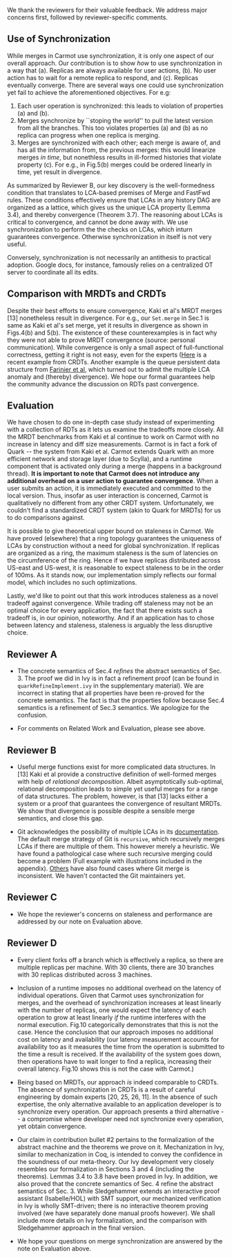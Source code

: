 We thank the reviewers for their valuable feedback. We address major
concerns first, followed by reviewer-specific comments.

Use of Synchronization
----------------------

While merges in Carmot use synchronization, it is only one aspect of
our overall approach. Our contribution is to show *how* to use
synchronization in a way that (a). Replicas are always available for
user actions, (b). No user action has to wait for a remote replica to
respond, and (c). Replicas eventually converge. There are several ways
one could use synchronization yet fail to achieve the aforementioned
objectives. For e.g:

1. Each user operation is synchronized: this leads to violation of
   properties (a) and (b).
2. Merges synchronize by ``stoping the world'' to pull the latest
   version from all the branches. This too violates properties (a) and
   (b) as no replica can progress when one replica is merging.
3. Merges are synchronized with each other; each merge is aware of,
   and has all the information from, the previous merges: this would
   linearize merges *in time*, but nonethless results in ill-formed
   histories that violate property (c). For e.g., in Fig.5(b) merges
   could be ordered linearly in time, yet result in divergence.

As summarized by Reviewer B, our key discovery is the well-formedness
condition that translates to LCA-based premises of Merge and FastFwd
rules. These conditions effectively ensure that LCAs in any history
DAG are organized as a lattice, which gives us the unique LCA property
(Lemma 3.4), and thereby convergence (Theorem 3.7). The reasoning
about LCAs is critical to convergence, and cannot be done away with.
We use synchronization to perform the the checks on LCAs, which inturn
guarantees convergence. Otherwise synchronization in itself is not
very useful.

Conversely, synchronization is not necessarily an antithesis to
practical adoption. Google docs, for instance, famously relies on a
centralized OT server to coordinate all its edits.

Comparison with MRDTs and CRDTs
--------------------------------

Despite their best efforts to ensure convergence, Kaki et al's MRDT
merges [13] nonetheless result in divergence. For e.g., our
`Set.merge` in Sec.1 is same as Kaki et al's set merge, yet it results
in divergence as shown in Figs.4(b) and 5(b). The existence of these
counterexamples is in fact why they were not able to prove MRDT
convergence (source: personal communication). While convergence is
only a small aspect of full-functional correctness, getting it right
is not easy, even for the experts
([Here](https://twitter.com/martinkl/status/1327025979454263297?lang=en)
is a recent example from CRDTs. Another example is the queue
persistent data structure from [Farinier et
al](https://hal.inria.fr/hal-01099136v1/document), which turned out to
admit the multiple LCA anomaly and (thereby) divergence). We hope
our formal guarantees help the community advance the discussion on
RDTs past convergence.

Evaluation
------------

We have chosen to do one in-depth case study instead of experimenting
with a collection of RDTs as it lets us examine the tradeoffs more
closely. All the MRDT benchmarks from Kaki et al continue to work on
Carmot with no increase in latency and diff size measurements. Carmot
is in fact a fork of Quark -- the system from Kaki et al. Carmot
extends Quark with an more efficient network and storage layer (due to
Scylla), and a runtime component that is activated only during a merge
(happens in a background thread). **It is important to note that
Carmot does not introduce any additional overhead on a user action to
guarantee convergence**. When a user submits an action, it is
immediately executed and committed to the local version. Thus, insofar
as user interaction is concerned, Carmot is qualitatively no different
from any other CRDT system. Unfortunately, we couldn't find a
standardized CRDT system (akin to Quark for MRDTs) for us to do
comparisons against.

It is possible to give theoretical upper bound on staleness in Carmot.
We have proved (elsewhere) that a ring topology guarantees the
uniqueness of LCAs by construction without a need for global
synchronization. If replicas are organized as a ring, the maximum
staleness is the sum of latencies on the circumference of the ring.
Hence if we have replicas distributed across US-east and US-west, it
is reasonable to expect staleness to be in the order of 100ms. As it
stands now, our implementation simply reflects our formal model, which
includes no such optimizations. 


Lastly, we'd like to point out that this work introduces staleness as
a novel tradeoff against convergence. While trading off staleness may
not be an optimal choice for every application, the fact that there
exists such a tradeoff is, in our opinion, noteworthy. And if an
application has to chose between latency and staleness, staleness is
arguably the less disruptive choice.


Reviewer A
----------

* The concrete semantics of Sec.4 *refines* the abstract semantics of
  Sec. 3. The proof we did in Ivy is in fact a refinement proof (can be
  found in `quarkRefineImplement.ivy` in the supplementary material). We
  are incorrect in stating that all properties have been re-proved for
  the concrete semantics. The fact is that the properties follow
  because Sec.4 semantics is a refinement of Sec.3 semantics. We
  apologize for the confusion.

* For comments on Related Work and Evaluation, please see above.


Reviewer B
----------

* Useful merge functions exist for more complicated data structures.
  In [13] Kaki et al provide a constructive definition of well-formed
  merges with help of *relational decomposition*. Albeit
  asymptotically sub-optimal, relational decomposition leads to simple
  yet useful merges for a range of data structures. The problem,
  however, is that [13] lacks either a system or a proof that
  guarantees the convergence of resultant MRDTs. We show that
  divergence is possible despite a sensible merge semantics, and close
  this gap.

* Git acknowledges the possibility of multiple LCAs in its
  [documentation](https://git-scm.com/docs/merge-strategies). The
  default merge strategy of Git is `recursive`, which recursively
  merges LCAs if there are multiple of them. This however merely a
  heuristic. We have found a pathological case where such recursive
  merging could become a problem (Full example with illustrations
  included in the appendix).
  [Others](http://r6.ca/blog/20110416T204742Z.html) have also found
  cases where Git merge is inconsistent. We haven't contacted the Git
  maintainers yet. 


Reviewer C
----------

* We hope the reviewer's concerns on staleness and performance are
  addressed by our note on Evaluation above.

Reviewer D
-----------

* Every client forks off a branch which is effectively a replica, so
  there are multiple replicas per machine. With 30 clients, there are
  30 branches with 30 replicas distributed across 3 machines.

* Inclusion of a runtime imposes no additional overhead on the latency
  of individual operations. Given that Carmot uses synchronization for
  merges, and the overhead of synchronization increases at least
  linearly with the number of replicas, one would expect the latency
  of each operation to grow at least linearly *if* the runtime
  interferes with the normal execution. Fig.10 categorically
  demonstrates that this is not the case. Hence the conclusion that our
  approach imposes no additional cost on latency and availability (our
  latency measurement accounts for availability too as it measures the
  time from the operation is submitted to the time a result is
  received. If the availability of the system goes down, then
  operations have to wait longer to find a replica, increasing their
  overall latency. Fig.10 shows this is not the case with Carmot.)

* Being based on MRDTs, our approach *is* indeed comparable to CRDTs.
  The absence of synchronization in CRDTs is a result of careful
  engineering by domain experts [20, 25, 26, 11]. In the absence of
  such expertise, the only alternative available to an application
  developer is to synchronize every operation. Our approach presents a
  third alternative -- a compromise where developer need not
  synchronize every operation, yet obtain convergence. 

* Our claim in contribution bullet #2 pertains to the formalization of
  the abstract machine and the theorems we prove on it. Mechanization
  in Ivy, similar to mechanization in Coq, is intended to convey the
  confidence in the soundness of our meta-theory. Our Ivy development
  very closely resembles our formalization in Sections 3 and 4
  (including the theorems). Lemmas 3.4 to 3.8 have been proved in Ivy.
  In addition, we also proved that the concrete semantics of Sec. 4
  refine the abstract semantics of Sec. 3. While Sledgehammer extends
  an interactive proof assistant (Isabelle/HOL) with SMT support, our
  mechanized verification in Ivy is wholly SMT-driven; there is no
  interactive theorem proving involved (we have separately done manual
  proofs however). We shall include more details on Ivy formalization,
  and the comparison with Sledgehammer approach in the final version.

* We hope your questions on merge synchronization are answered by the
  note on Evaluation above.
